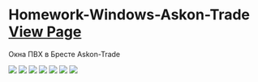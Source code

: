 # Homework-Windows-Askon-Trade [View Page](https://verespro.github.io/Homework-Windows-Askon-Trade/)
Окна ПВХ в Бресте Askon-Trade

![](images/01.jpg)
![](images/02.png)
![](images/03.jpg)
![](images/04.png)
![](images/05.jpg)
![](images/06.png)
![](images/07.png)